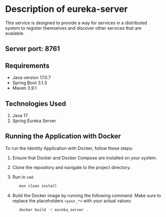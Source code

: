 # Description of eureka-server

This service is designed to provide a way for services in a distributed system to register themselves and discover other services that are available.

## Server port: 8761

## Requirements

- Java version 17.0.7
- Spring Boot 3.1.3
- Maven 3.9.1

## Technologies Used

1. Java 17
2. Spring Eureka Server

## Running the Application with Docker

To run the Identity Application with Docker, follow these steps:

1. Ensure that Docker and Docker Compose are installed on your system.
2. Clone the repository and navigate to the project directory.
3. Run in `cmd`
   ```sh
      mvn clean install
   ```
4. Build the Docker image by running the following command. Make sure to replace the placeholders `<your_*>` with your
   actual values:

   ```sh
      docker build -t eureka_server .
    ```